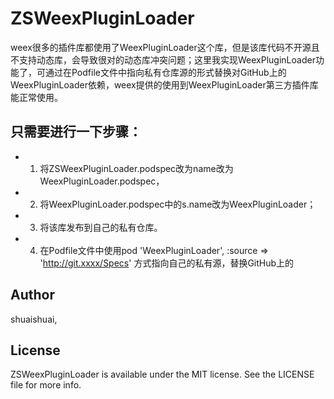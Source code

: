 # ZSWeexPluginLoader

weex很多的插件库都使用了WeexPluginLoader这个库，但是该库代码不开源且不支持动态库，会导致很对的动态库冲突问题；这里我实现WeexPluginLoader功能了，可通过在Podfile文件中指向私有仓库源的形式替换对GitHub上的WeexPluginLoader依赖，weex提供的使用到WeexPluginLoader第三方插件库能正常使用。
## 只需要进行一下步骤：
- 1. 将ZSWeexPluginLoader.podspec改为name改为WeexPluginLoader.podspec，
- 2. 将WeexPluginLoader.podspec中的s.name改为WeexPluginLoader；
- 3. 将该库发布到自己的私有仓库。
- 4. 在Podfile文件中使用pod 'WeexPluginLoader', :source => 'http://git.xxxx/Specs' 方式指向自己的私有源，替换GitHub上的

## Author

shuaishuai, 

## License

ZSWeexPluginLoader is available under the MIT license. See the LICENSE file for more info.
